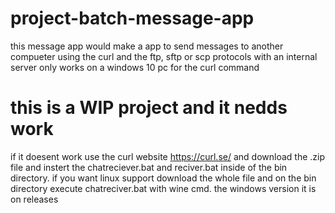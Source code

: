 # project-batch-message-app

this message app would make a app to send messages to another compueter using the curl and the ftp, sftp or scp protocols with an internal server
only works on a windows 10 pc for the curl command

# this is a WIP project and it nedds work
if it doesent work use the curl website https://curl.se/ and download the .zip file and instert the 
chatreciever.bat and reciver.bat inside of the bin directory.
if you want linux support download the whole file and on the bin directory execute chatreciver.bat with wine cmd.
the windows version it is on releases
